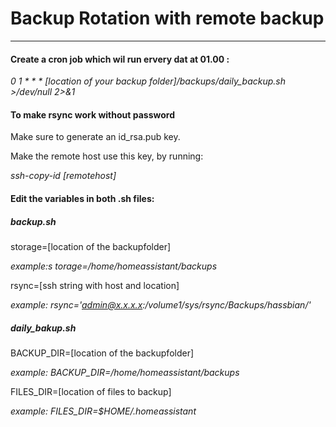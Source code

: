 # Backup Rotation with remote backup
***
#### Create a cron job which wil run ervery dat at 01.00 :
_0 1 * * * [location of your backup folder]/backups/daily_backup.sh >/dev/null 2>&1_

#### To make rsync work without password
Make sure to generate an id_rsa.pub key.

Make the remote host use this key, by running:

_ssh-copy-id [remotehost]_


#### Edit the variables in both .sh files:
##### backup.sh
storage=[location of the backupfolder]

_example:s torage=/home/homeassistant/backups_

rsync=[ssh string with host and location]

_example: rsync='admin@x.x.x.x:/volume1/sys/rsync/Backups/hassbian/'_

##### daily_bakup.sh
BACKUP_DIR=[location of the backupfolder]

_example: BACKUP_DIR=/home/homeassistant/backups_

FILES_DIR=[location of files to backup]

_example: FILES_DIR=$HOME/.homeassistant_

